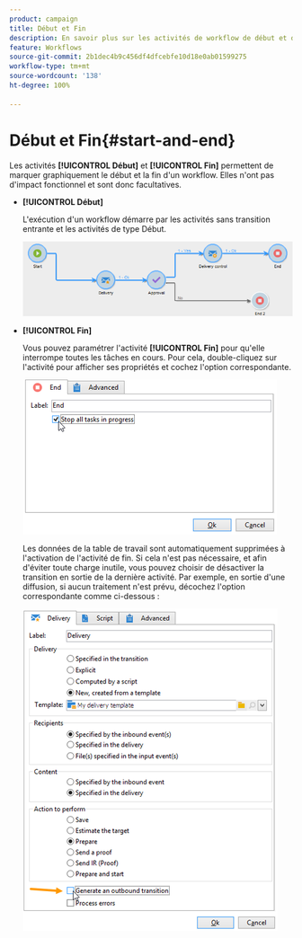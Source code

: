 ```yaml
---
product: campaign
title: Début et Fin
description: En savoir plus sur les activités de workflow de début et de fin
feature: Workflows
source-git-commit: 2b1dec4b9c456df4dfcebfe10d18e0ab01599275
workflow-type: tm+mt
source-wordcount: '138'
ht-degree: 100%

---
```


# Début et Fin{#start-and-end}



Les activités **[!UICONTROL Début]** et **[!UICONTROL Fin]** permettent de marquer graphiquement le début et la fin d&#39;un workflow. Elles n&#39;ont pas d&#39;impact fonctionnel et sont donc facultatives.

* **[!UICONTROL Début]**

   L&#39;exécution d&#39;un workflow démarre par les activités sans transition entrante et les activités de type Début.

   ![](assets/s_user_segmentation_start_stop.png)

* **[!UICONTROL Fin]**

   Vous pouvez paramétrer l&#39;activité **[!UICONTROL Fin]** pour qu&#39;elle interrompe toutes les tâches en cours. Pour cela, double-cliquez sur l&#39;activité pour afficher ses propriétés et cochez l&#39;option correspondante.

   ![](assets/s_user_segmentation_end.png)

   Les données de la table de travail sont automatiquement supprimées à l&#39;activation de l&#39;activité de fin. Si cela n&#39;est pas nécessaire, et afin d&#39;éviter toute charge inutile, vous pouvez choisir de désactiver la transition en sortie de la dernière activité. Par exemple, en sortie d&#39;une diffusion, si aucun traitement n&#39;est prévu, décochez l&#39;option correspondante comme ci-dessous :

   ![](assets/s_advuser_delivery_option_no_output.png)
